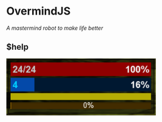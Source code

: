 # OvermindJS
*A mastermind robot to make life better*

## $help
![displayed help command](https://github.com/MorganAllred/EQ_Minimal/blob/main/Assets/Images/ResourceWindow.PNG?raw=true)